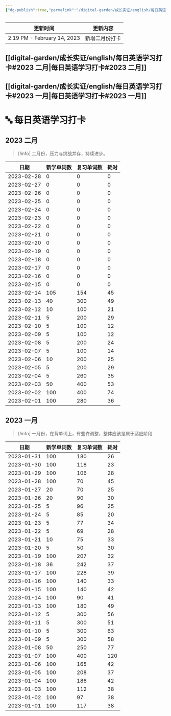 ```yaml
---
{"dg-publish":true,"permalink":"/digital-garden/成长实证/english/每日英语学习打卡/","noteIcon":"2"}
---
```



| 更新时间                        | 更新内容    |
| --------------------------- | ------- |
| 2:19 PM - February 14, 2023 | 新增二月份打卡 |


## [[digital-garden/成长实证/english/每日英语学习打卡#2023 二月\|每日英语学习打卡#2023 二月]]

## [[digital-garden/成长实证/english/每日英语学习打卡#2023 一月\|每日英语学习打卡#2023 一月]]

# 🔤 每日英语学习打卡

## 2023 二月

> [!info] 二月份，压力与挑战并存，持续进步。

| 日期         | 新学单词数 | 复习单词数 | 耗时 |
| ---------- | ----- | ----- | -- |
| 2023-02-28 | 0     | 0     | 0  |
| 2023-02-27 | 0     | 0     | 0  |
| 2023-02-26 | 0     | 0     | 0  |
| 2023-02-25 | 0     | 0     | 0  |
| 2023-02-24 | 0     | 0     | 0  |
| 2023-02-23 | 0     | 0     | 0  |
| 2023-02-22 | 0     | 0     | 0  |
| 2023-02-21 | 0     | 0     | 0  |
| 2023-02-20 | 0     | 0     | 0  |
| 2023-02-19 | 0     | 0     | 0  |
| 2023-02-18 | 0     | 0     | 0  |
| 2023-02-17 | 0     | 0     | 0  |
| 2023-02-16 | 0     | 0     | 0  |
| 2023-02-15 | 0     | 0     | 0  |
| 2023-02-14 | 105   | 154   | 45 |
| 2023-02-13 | 40    | 300   | 49 |
| 2023-02-12 | 10    | 100   | 21 |
| 2023-02-11 | 5     | 200   | 29 |
| 2023-02-10 | 5     | 100   | 12 |
| 2023-02-09 | 5     | 100   | 12 |
| 2023-02-08 | 5     | 200   | 24 |
| 2023-02-07 | 5     | 100   | 14 |
| 2023-02-06 | 10    | 200   | 25 |
| 2023-02-05 | 5     | 200   | 29 |
| 2023-02-04 | 5     | 260   | 35 |
| 2023-02-03 | 50    | 400   | 53 |
| 2023-02-02 | 100   | 400   | 74 |
| 2023-02-01 | 100   | 280   | 36 |


## 2023 一月

> [!info] 一月份，在背单词上，有些许调整，整体应该是属于适应阶段

| 日期         | 新学单词数 | 复习单词数 | 耗时  |
| ---------- | ----- | ----- | --- |
| 2023-01-31 | 100   | 180   | 26  |
| 2023-01-30 | 100   | 118   | 23  |
| 2023-01-29 | 100   | 106   | 28  |
| 2023-01-28 | 100   | 70    | 45  |
| 2023-01-27 | 20    | 70    | 25  |
| 2023-01-26 | 20    | 90    | 30  |
| 2023-01-25 | 5     | 96    | 25  |
| 2023-01-24 | 5     | 85    | 20  |
| 2023-01-23 | 5     | 77    | 34  |
| 2023-01-22 | 5     | 69    | 28  |
| 2023-01-21 | 10    | 75    | 33  |
| 2023-01-20 | 5     | 50    | 30  |
| 2023-01-19 | 100   | 207   | 32  |
| 2023-01-18 | 36    | 242   | 37  |
| 2023-01-17 | 100   | 228   | 39  |
| 2023-01-16 | 100   | 140   | 33  |
| 2023-01-15 | 100   | 140   | 42  |
| 2023-01-14 | 100   | 90    | 41  |
| 2023-01-13 | 100   | 180   | 49  |
| 2023-01-12 | 5     | 300   | 56  |
| 2023-01-11 | 5     | 300   | 51  |
| 2023-01-10 | 5     | 300   | 63  |
| 2023-01-09 | 5     | 300   | 58  |
| 2023-01-08 | 50    | 250   | 77  |
| 2023-01-07 | 100   | 400   | 120 |
| 2023-01-06 | 100   | 165   | 42  |
| 2023-01-05 | 100   | 208   | 37  |
| 2023-01-04 | 100   | 186   | 42  |
| 2023-01-03 | 100   | 112   | 38  |
| 2023-01-02 | 100   | 97    | 38  |
| 2023-01-01 | 100   | 117   | 38  |

